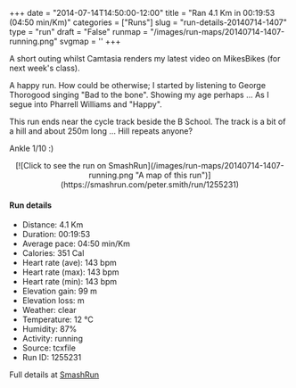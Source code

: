 +++
date = "2014-07-14T14:50:00-12:00"
title = "Ran 4.1 Km in 00:19:53 (04:50 min/Km)"
categories = ["Runs"]
slug = "run-details-20140714-1407"
type = "run"
draft = "False"
runmap = "/images/run-maps/20140714-1407-running.png"
svgmap = '<polyline points="0 58, 1 67, 3 68, 24 47, 24 47, 37 41, 43 40, 55 45, 63 34, 67 34, 75 33, 100 35, 93 34, 64 33, 62 38, 55 44, 52 44, 42 40, 34 42, 27 48">'
+++

A short outing whilst Camtasia renders my latest video on MikesBikes (for next week's class). 

A happy run. How could be otherwise; I started by listening to George Thorogood singing "Bad to the bone". Showing my age perhaps ... As I segue into Pharrell Williams and "Happy". 

This run ends near the cycle track beside the B School. The track is a bit of a hill and about 250m long ... Hill repeats anyone?

Ankle 1/10 :)



<!--more-->

<center>
[![Click to see the run on SmashRun](/images/run-maps/20140714-1407-running.png "A map of this run")](https://smashrun.com/peter.smith/run/1255231)
</center>

#### Run details

* Distance: 4.1 Km
* Duration: 00:19:53
* Average pace: 04:50 min/Km
* Calories: 351 Cal
* Heart rate (ave): 143 bpm
* Heart rate (max): 143 bpm
* Heart rate (min): 143 bpm
* Elevation gain: 99 m
* Elevation loss:  m
* Weather: clear
* Temperature: 12 &deg;C
* Humidity: 87%
* Activity: running
* Source: tcxfile
* Run ID: 1255231

Full details at [SmashRun](https://smashrun.com/peter.smith/run/1255231)